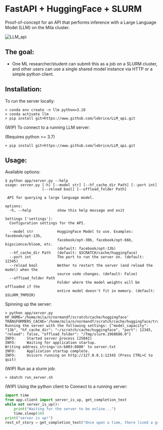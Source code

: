 # FastAPI + HuggingFace + SLURM

Proof-of-concept for an API that performs inference with a Large Language Model (LLM) on the Mila cluster.

![LLM_api](https://user-images.githubusercontent.com/13387299/184187402-8f7658e7-ea15-4220-9e98-c0dcd38ab7b4.png)


## The goal:

- One ML researcher/student can submit this as a job on a SLURM cluster, and other users can use a single shared model instance via HTTP or a simple python client.

## Installation:

To run the server locally:

```console
> conda env create -n llm python=3.10
> conda activate llm
> pip install git+https://www.github.com/lebrice/LLM_api.git
```

(WIP) To connect to a running LLM server:

(Requires python >= 3.7)
```console
> pip install git+https://www.github.com/lebrice/LLM_api.git
```


## Usage:

Available options:
```console
$ python app/server.py --help
usage: server.py [-h] [--model str] [--hf_cache_dir Path] [--port int]
                 [--reload bool] [--offload_folder Path]

 API for querying a large language model. 

options:
  -h, --help            show this help message and exit

Settings ['settings']:
  Configuration settings for the API.

  --model str           HuggingFace Model to use. Examples: facebook/opt-13b,
                        facebook/opt-30b, facebook/opt-66b, bigscience/bloom, etc.
                        (default: facebook/opt-13b)
  --hf_cache_dir Path   (default: $SCRATCH/cache/huggingface)
  --port int            The port to run the server on. (default: 12345)
  --reload bool         Wether to restart the server (and reload the model) when the
                        source code changes. (default: False)
  --offload_folder Path
                        Folder where the model weights will be offloaded if the
                        entire model doesn't fit in memory. (default: $SLURM_TMPDIR)
```

Spinning up the server:
```console
> python app/server.py
HF_HOME='/home/mila/n/normandf/scratch/cache/huggingface'
TRANSFORMERS_CACHE='/home/mila/n/normandf/scratch/cache/huggingface/transformers'
Running the server with the following settings: {"model_capacity": "13b", "hf_cache_dir": "~/scratch/cache/huggingface", "port": 12345, "reload": false, "offload_folder": "/Tmp/slurm.1968686.0"}
INFO:     Started server process [25042]
INFO:     Waiting for application startup.
Writing address_string='cn-b003:8000' to server.txt
INFO:     Application startup complete.
INFO:     Uvicorn running on http://127.0.0.1:12345 (Press CTRL+C to quit)
```

(WIP) Run as a slurm job:

```console
> sbatch run_server.sh
```

(WIP) Using the python client to Connect to a running server:

```python
import time
from app.client import server_is_up, get_completion_text
while not server_is_up():
    print("Waiting for the server to be online...")
    time.sleep(10)
print("server is up!")
rest_of_story = get_completion_text("Once upon a time, there lived a great wizard.")
```
